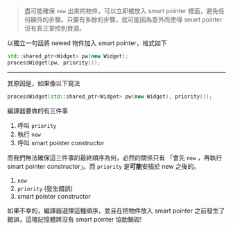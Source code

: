
> 盡可能確保 `new` 出來的物件，可以立即被放入 smart pointer 裡面，避免任何額外的步驟。只要有多餘的步驟，就可能因為意外而使得 smart pointer 沒有真正掌控到資源。

以獨立一句話將 newed 物件加入 smart pointer，格式如下

```cpp
std::shared_ptr<Widget> pw(new Widget);
processWidget(pw, priority());
```

---

其原因是，如果像以下寫法
```cpp
processWidget(std::shared_ptr<Widget> pw(new Widget), priority());
```

編譯器要做的有三件事
1. 呼叫 `priority`
2. 執行 `new` 
3. 呼叫 smart pointer constructor

而我們無法確保這三件事的最終順序為何，必然的關係只有 「會先 `new` ，再執行 smart pointer constructor」。而 `priority` 是**可能**安插於 new 之後的。

1. `new` 
2. `priority` (發生錯誤)
3. smart pointer constructor

如果不幸的，編譯器選擇這種順序，並且在把物件放入 smart pointer 之前發生了錯誤，這塊記憶體將沒有 smart pointer 協助銷毀! 
>